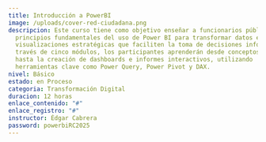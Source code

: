 ```yaml
---
title: Introducción a PowerBI
image: /uploads/cover-red-ciudadana.png
descripcion: Este curso tiene como objetivo enseñar a funcionarios públicos los
  principios fundamentales del uso de Power BI para transformar datos en
  visualizaciones estratégicas que faciliten la toma de decisiones informadas. A
  través de cinco módulos, los participantes aprenderán desde conceptos básicos
  hasta la creación de dashboards e informes interactivos, utilizando
  herramientas clave como Power Query, Power Pivot y DAX.
nivel: Básico
estado: en Proceso
categoria: Transformación Digital
duracion: 12 horas
enlace_contenido: "#"
enlace_registro: "#"
instructor: Édgar Cabrera
password: powerbiRC2025
---
```

